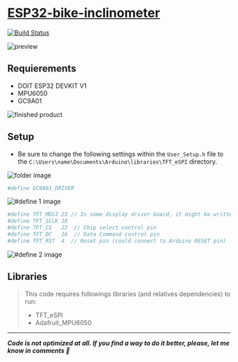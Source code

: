 # [ESP32-bike-inclinometer](https://github.com/EmaBixD/ESP32-bike-inclinometer/)

[![Build Status](https://travis-ci.org/joemccann/dillinger.svg?branch=master)](https://travis-ci.org/joemccann/dillinger)

![preview](https://i.imgur.com/hwz9wB1.gif)

## Requierements
- DOIT ESP32 DEVKIT V1
- MPU6050
- GC9A01

![finished product](https://i.imgur.com/pNKJaol_d.webp?maxwidth=760&fidelity=grand)

## Setup

- Be sure to change the following settings within the `User_Setup.h` file to the `C:\Users\name\Documents\Arduino\libraries\TFT_eSPI` directory.

![folder image](https://i.imgur.com/OH7uUhl.png)

```sh
#define GC9A01_DRIVER
```

![#define 1 image](https://i.imgur.com/72G7aAP.png)

```sh
#define TFT_MOSI 23 // In some display driver board, it might be written as "SDA" and so on.
#define TFT_SCLK 18
#define TFT_CS   22  // Chip select control pin
#define TFT_DC   16  // Data Command control pin
#define TFT_RST  4  // Reset pin (could connect to Arduino RESET pin)
```

![#define 2 image](https://i.imgur.com/sEBBDJk_d.webp?maxwidth=760&fidelity=grand)

## Libraries

> This code requires followings libraries (and relatives dependencies) to run:
> - TFT_eSPI
> - Adafruit_MPU6050

---
***Code is not optimized at all. If you find a way to do it better, please, let me know in comments 🤗***
